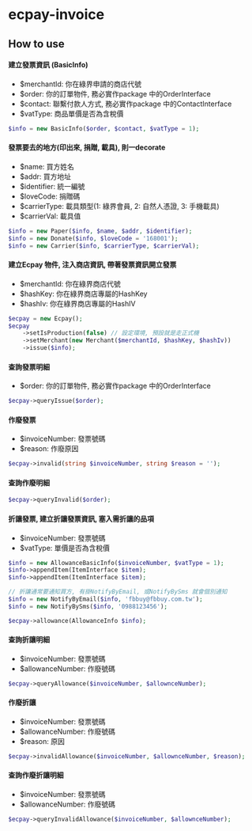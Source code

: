 # ecpay-invoice

## How to use

#### 建立發票資訊 (BasicInfo)
 - $merchantId: 你在綠界申請的商店代號
 - $order: 你的訂單物件, 務必實作package 中的OrderInterface
 - $contact: 聯繫付款人方式, 務必實作package 中的ContactInterface
 - $vatType: 商品單價是否為含稅價
```php
$info = new BasicInfo($order, $contact, $vatType = 1);
```

#### 發票要去的地方(印出來, 捐贈, 載具), 則一decorate
 - $name: 買方姓名
 - $addr: 買方地址
 - $identifier: 統一編號
 - $loveCode: 捐贈碼
 - $carrierType: 載具類型(1: 綠界會員, 2: 自然人憑證, 3: 手機載具)
 - $carrierVal: 載具值
```php
$info = new Paper($info, $name, $addr, $identifier);
$info = new Donate($info, $loveCode = '168001');
$info = new Carrier($info, $carrierType, $carrierVal);
```

#### 建立Ecpay 物件, 注入商店資訊, 帶著發票資訊開立發票
 - $merchantId: 你在綠界商店代號
 - $hashKey: 你在綠界商店專屬的HashKey
 - $hashIv: 你在綠界商店專屬的HashIV
 
```php
$ecpay = new Ecpay();
$ecpay
    ->setIsProduction(false) // 設定環境, 預設就是走正式機
    ->setMerchant(new Merchant($merchantId, $hashKey, $hashIv))
    ->issue($info);
```

#### 查詢發票明細
 - $order: 你的訂單物件, 務必實作package 中的OrderInterface
```php
$ecpay->queryIssue($order);
```

#### 作廢發票
 - $invoiceNumber: 發票號碼
 - $reason: 作廢原因
```php
$ecpay->invalid(string $invoiceNumber, string $reason = '');
```

#### 查詢作廢明細
```php
$ecpay->queryInvalid($order);
```

#### 折讓發票, 建立折讓發票資訊, 塞入需折讓的品項
 - $invoiceNumber: 發票號碼
 - $vatType: 單價是否為含稅價
```php
$info = new AllowanceBasicInfo($invoiceNumber, $vatType = 1);
$info->appendItem(ItemInterface $item);
$info->appendItem(ItemInterface $item);

// 折讓通常要通知買方, 有掛NotifyByEmail, 或NotifyBySms 就會個別通知
$info = new NotifyByEmail($info, 'fbbuy@fbbuy.com.tw');
$info = new NotifyBySms($info, '0988123456');

$ecpay->allowance(AllowanceInfo $info);
```

#### 查詢折讓明細
 - $invoiceNumber: 發票號碼
 - $allowanceNumber: 作廢號碼
```php
$ecpay->queryAllowance($invoiceNumber, $allownceNumber);
```

#### 作廢折讓
 - $invoiceNumber: 發票號碼
 - $allowanceNumber: 作廢號碼
 - $reason: 原因
```php
$ecpay->invalidAllowance($invoiceNumber, $allownceNumber, $reason);
```

#### 查詢作廢折讓明細
 - $invoiceNumber: 發票號碼
 - $allowanceNumber: 作廢號碼
```php
$ecpay->queryInvalidAllowance($invoiceNumber, $allownceNumber);
```